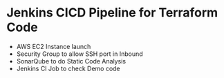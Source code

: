 # Jenkins CICD Pipeline for Terraform Code
- AWS EC2 Instance launch
- Security Group to allow SSH port in Inbound
- SonarQube to do Static Code Analysis
- Jenkins CI Job to check Demo code
